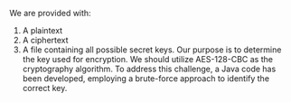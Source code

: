 We are provided with:
1. A plaintext
2. A ciphertext
3. A file containing all possible secret keys.
Our purpose is to determine the key used for encryption. We should utilize AES-128-CBC as the cryptography algorithm. 
To address this challenge, a Java code has been developed, employing a brute-force approach to identify the correct key.
